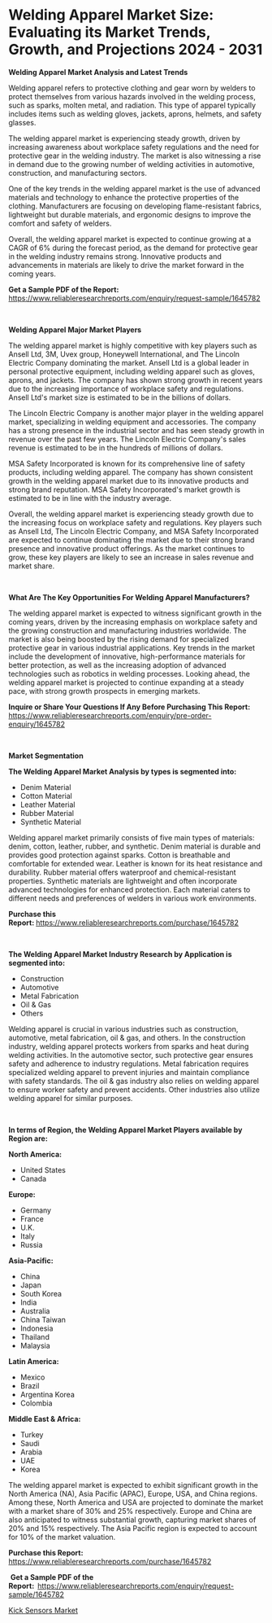 <p><h1>Welding Apparel Market Size: Evaluating its Market Trends, Growth, and Projections 2024 - 2031</h1></p><p><strong>Welding Apparel Market Analysis and Latest Trends</strong></p>
<p><p>Welding apparel refers to protective clothing and gear worn by welders to protect themselves from various hazards involved in the welding process, such as sparks, molten metal, and radiation. This type of apparel typically includes items such as welding gloves, jackets, aprons, helmets, and safety glasses.</p><p>The welding apparel market is experiencing steady growth, driven by increasing awareness about workplace safety regulations and the need for protective gear in the welding industry. The market is also witnessing a rise in demand due to the growing number of welding activities in automotive, construction, and manufacturing sectors.</p><p>One of the key trends in the welding apparel market is the use of advanced materials and technology to enhance the protective properties of the clothing. Manufacturers are focusing on developing flame-resistant fabrics, lightweight but durable materials, and ergonomic designs to improve the comfort and safety of welders.</p><p>Overall, the welding apparel market is expected to continue growing at a CAGR of 6% during the forecast period, as the demand for protective gear in the welding industry remains strong. Innovative products and advancements in materials are likely to drive the market forward in the coming years.</p></p>
<p><strong>Get a Sample PDF of the Report:&nbsp;</strong> <a href="https://www.reliableresearchreports.com/enquiry/request-sample/1645782">https://www.reliableresearchreports.com/enquiry/request-sample/1645782</a></p>
<p>&nbsp;</p>
<p><strong>Welding Apparel Major Market Players</strong></p>
<p><p>The welding apparel market is highly competitive with key players such as Ansell Ltd, 3M, Uvex group, Honeywell International, and The Lincoln Electric Company dominating the market. Ansell Ltd is a global leader in personal protective equipment, including welding apparel such as gloves, aprons, and jackets. The company has shown strong growth in recent years due to the increasing importance of workplace safety and regulations. Ansell Ltd's market size is estimated to be in the billions of dollars.</p><p>The Lincoln Electric Company is another major player in the welding apparel market, specializing in welding equipment and accessories. The company has a strong presence in the industrial sector and has seen steady growth in revenue over the past few years. The Lincoln Electric Company's sales revenue is estimated to be in the hundreds of millions of dollars.</p><p>MSA Safety Incorporated is known for its comprehensive line of safety products, including welding apparel. The company has shown consistent growth in the welding apparel market due to its innovative products and strong brand reputation. MSA Safety Incorporated's market growth is estimated to be in line with the industry average.</p><p>Overall, the welding apparel market is experiencing steady growth due to the increasing focus on workplace safety and regulations. Key players such as Ansell Ltd, The Lincoln Electric Company, and MSA Safety Incorporated are expected to continue dominating the market due to their strong brand presence and innovative product offerings. As the market continues to grow, these key players are likely to see an increase in sales revenue and market share.</p></p>
<p>&nbsp;</p>
<p><strong>What Are The Key Opportunities For Welding Apparel Manufacturers?</strong></p>
<p><p>The welding apparel market is expected to witness significant growth in the coming years, driven by the increasing emphasis on workplace safety and the growing construction and manufacturing industries worldwide. The market is also being boosted by the rising demand for specialized protective gear in various industrial applications. Key trends in the market include the development of innovative, high-performance materials for better protection, as well as the increasing adoption of advanced technologies such as robotics in welding processes. Looking ahead, the welding apparel market is projected to continue expanding at a steady pace, with strong growth prospects in emerging markets.</p></p>
<p><strong>Inquire or Share Your Questions If Any Before Purchasing This Report:</strong> <a href="https://www.reliableresearchreports.com/enquiry/pre-order-enquiry/1645782">https://www.reliableresearchreports.com/enquiry/pre-order-enquiry/1645782</a></p>
<p>&nbsp;</p>
<p><strong>Market Segmentation</strong></p>
<p><strong>The Welding Apparel Market Analysis by types is segmented into:</strong></p>
<p><ul><li>Denim Material</li><li>Cotton Material</li><li>Leather Material</li><li>Rubber Material</li><li>Synthetic Material</li></ul></p>
<p><p>Welding apparel market primarily consists of five main types of materials: denim, cotton, leather, rubber, and synthetic. Denim material is durable and provides good protection against sparks. Cotton is breathable and comfortable for extended wear. Leather is known for its heat resistance and durability. Rubber material offers waterproof and chemical-resistant properties. Synthetic materials are lightweight and often incorporate advanced technologies for enhanced protection. Each material caters to different needs and preferences of welders in various work environments.</p></p>
<p><strong>Purchase this Report:&nbsp;</strong><a href="https://www.reliableresearchreports.com/purchase/1645782">https://www.reliableresearchreports.com/purchase/1645782</a></p>
<p>&nbsp;</p>
<p><strong>The Welding Apparel Market Industry Research by Application is segmented into:</strong></p>
<p><ul><li>Construction</li><li>Automotive</li><li>Metal Fabrication</li><li>Oil & Gas</li><li>Others</li></ul></p>
<p><p>Welding apparel is crucial in various industries such as construction, automotive, metal fabrication, oil & gas, and others. In the construction industry, welding apparel protects workers from sparks and heat during welding activities. In the automotive sector, such protective gear ensures safety and adherence to industry regulations. Metal fabrication requires specialized welding apparel to prevent injuries and maintain compliance with safety standards. The oil & gas industry also relies on welding apparel to ensure worker safety and prevent accidents. Other industries also utilize welding apparel for similar purposes.</p></p>
<p>&nbsp;</p>
<p><strong>In terms of Region, the Welding Apparel Market Players available by Region are:</strong></p>
<p>
    <p> <strong> North America: </strong>
        <ul>
            <li>United States</li>
            <li>Canada</li>
        </ul>
        </p> 
    <p> <strong> Europe: </strong>
        <ul>
            <li>Germany</li>
            <li>France</li>
            <li>U.K.</li>
            <li>Italy</li>
            <li>Russia</li>
        </ul>
        </p> 
    <p> <strong> Asia-Pacific: </strong>
        <ul>
            <li>China</li>
            <li>Japan</li>
            <li>South Korea</li>
            <li>India</li>
            <li>Australia</li>
            <li>China Taiwan</li>
            <li>Indonesia</li>
            <li>Thailand</li>
            <li>Malaysia</li>
        </ul>
        </p> 
    <p> <strong> Latin America: </strong>
        <ul>
            <li>Mexico</li>
            <li>Brazil</li>
            <li>Argentina Korea</li>
            <li>Colombia</li>
        </ul>
        </p> 
    <p> <strong> Middle East & Africa: </strong>
        <ul>
            <li>Turkey</li>
            <li>Saudi</li>
            <li>Arabia</li>
            <li>UAE</li>
            <li>Korea</li>
        </ul>
    </p>
    </p>
<p><p>The welding apparel market is expected to exhibit significant growth in the North America (NA), Asia Pacific (APAC), Europe, USA, and China regions. Among these, North America and USA are projected to dominate the market with a market share of 30% and 25% respectively. Europe and China are also anticipated to witness substantial growth, capturing market shares of 20% and 15% respectively. The Asia Pacific region is expected to account for 10% of the market valuation.</p></p>
<p><strong>Purchase this Report: </strong><a href="https://www.reliableresearchreports.com/purchase/1645782">https://www.reliableresearchreports.com/purchase/1645782</a></p>
<p>&nbsp;<strong>Get a Sample PDF of the Report:&nbsp;&nbsp;</strong><a href="https://www.reliableresearchreports.com/enquiry/request-sample/1645782">https://www.reliableresearchreports.com/enquiry/request-sample/1645782</a></p>
<p><strong></strong></p>
<p><p><a href="https://gamy-alyssum-396.notion.site/Kick-Sensors-Market-Offers-Provide-Insightful-Data-for-the-Time-Period-from-2024-to-2031-and-also-Pr-44889bc26f62404bb3a0a34b98bf3d2a">Kick Sensors Market</a></p></p>